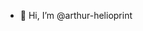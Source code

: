 - 👋 Hi, I’m @arthur-helioprint

<!---
arthur-helioprint/arthur-helioprint is a ✨ special ✨ repository because its `README.md` (this file) appears on your GitHub profile.
You can click the Preview link to take a look at your changes.
--->
